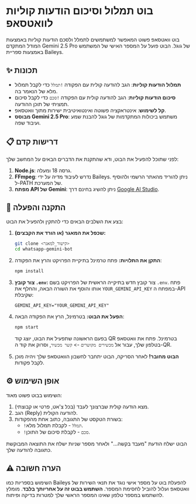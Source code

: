# בוט תמלול וסיכום הודעות קוליות לוואטסאפ

בוט וואטסאפ פשוט המאפשר למשתמשים לתמלל ולסכם הודעות קוליות באמצעות המודל המתקדם Gemini 2.5 Pro של גוגל. הבוט פועל על המספר האישי של המשתמש באמצעות ספריית Baileys.

## ✨ תכונות

- **תמלול הודעות קוליות**: הגב להודעה קולית עם הפקודה `!תמלל` כדי לקבל תמלול מלא של הנאמר בה.
- **סיכום הודעות קוליות**: הגב להודעה קולית עם הפקודה `!סכם` כדי לקבל סיכום תמציתי של תוכן ההודעה.
- **קל לשימוש**: אינטראקציה פשוטה ואינטואיטיבית ישירות מתוך וואטסאפ.
- **מבוסס Gemini 2.5 Pro**: משתמש ביכולות המתקדמות של גוגל להבנת שמע ועיבוד שפה.

## 📋 דרישות קדם

לפני שתוכל להפעיל את הבוט, ודא שהתקנת את הדברים הבאים על המחשב שלך:

1.  **Node.js**: גרסה 18 ומעלה.
2.  **FFmpeg**: נדרש לעיבוד מדיה על ידי Baileys. ניתן להוריד מהאתר הרשמי ולהוסיף ל-PATH של המערכת.
3.  **מפתח API של Gemini**: ניתן להשיג בחינם דרך [Google AI Studio](https://aistudio.google.com/app/apikey).

## 🚀 התקנה והפעלה

בצע את השלבים הבאים כדי להתקין ולהפעיל את הבוט:

1.  **שכפל את המאגר (או הורד את הקבצים):**
    ```bash
    git clone <קישור_למאגר>
    cd whatsapp-gemini-bot
    ```

2.  **התקן את התלויות:**
    פתח טרמינל בתיקיית הפרויקט והרץ את הפקודה:
    ```bash
    npm install
    ```

3.  **צור קובץ `.env`:**
    צור קובץ חדש בתיקייה הראשית של הפרויקט בשם `.env`. פתח אותו והוסף את השורה הבאה, והחלף את `YOUR_GEMINI_API_KEY` במפתח ה-API שקיבלת:
    ```
    GEMINI_API_KEY="YOUR_GEMINI_API_KEY"
    ```

4.  **הפעל את הבוט:**
    בטרמינל, הרץ את הפקודה הבאה:
    ```bash
    npm start
    ```
    בפעם הראשונה שתפעיל את הבוט, יוצג קוד QR בטרמינל. פתח את וואטסאפ בטלפון שלך, עבור אל `מכשירים מקושרים` -> `קשר מכשיר`, וסרוק את קוד ה-QR.

5.  **הבוט מחובר!**
    לאחר הסריקה, הבוט יתחבר לחשבון הוואטסאפ שלך ויהיה מוכן לקבל פקודות.

## ⚙️ אופן השימוש

השימוש בבוט פשוט מאוד:

1.  מצא הודעה קולית שברצונך לעבד (בכל צ'אט, פרטי או קבוצתי).
2.  הגב (Reply) להודעה הקולית.
3.  בשורת הטקסט של התגובה, כתוב אחת מהפקודות:
    -   `!תמלל` - לקבלת תמלול מלא.
    -   `!סכם` - לקבלת סיכום של התוכן.

הבוט ישלח הודעת "מעבד בקשה..." ולאחר מספר שניות ישלח את התוצאה המבוקשת כתגובה להודעה שלך.

## ⚠️ הערה חשובה

השימוש בספריות כמו Baileys להפעלת בוט על מספר אישי נוגד את תנאי השירות של וואטסאפ ועלול להוביל לחסימת המספר. **השתמש בבוט זה על אחריותך בלבד**. מומלץ להשתמש במספר טלפון שאינו המספר הראשי שלך למטרות בדיקה ופיתוח.

